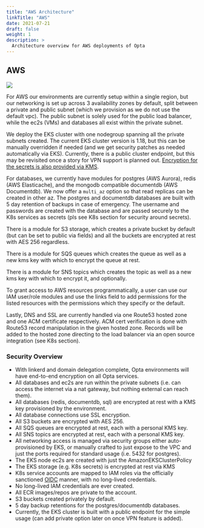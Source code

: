 ```yaml
---
title: "AWS Architecture"
linkTitle: "AWS"
date: 2021-07-21
draft: false
weight: 1
description: >
  Architecture overview for AWS deployments of Opta
---
```


## AWS

<a href="/images/opta_aws_architecture.png" target="_blank">
  <img src="/images/opta_aws_architecture.png" align="center"/>
</a>

For AWS our environments are currently setup within a single region, but our networking is set up across 3 availability
zones by default, split between a private and public subnet (which we provision as we do not use the default vpc).
The public subnet is solely used for the public load balancer, while the ec2s (VMs) and databases all exist within
the private subnet.

We deploy the EKS cluster with one nodegroup spanning all the private subnets created. The current EKS cluster version
is 1.18, but this can be manually overridden if needed (and we get security patches as needed automatically via EKS).
Currently, there is a public cluster endpoint, but this may be revisited once a story for VPN support is planned out.
[Encryption for the secrets is also provided via KMS](https://aws.amazon.com/blogs/containers/using-eks-encryption-provider-support-for-defense-in-depth/).

For databases, we currently have modules for postgres (AWS Aurora), redis (AWS Elasticache), and the mongodb compatible
documentdb (AWS Documentdb). We now offer a `multi_az` option so that read replicas can be created in other az. 
The postgres and documentdb databases are built with 5 day retention of backups in case of emergency. 
The username and passwords are created with the database and are passed securely to the K8s services as
secrets (pls see K8s section for security around secrets).

There is a module for S3 storage, which creates a private bucket by default (but can be set to public via fields)
and all the buckets are encrypted at rest with AES 256 regardless.

There is a module for SQS queues which creates the queue as well as a new kms key with which to encrypt
the queue at rest.

There is a module for SNS topics which creates the topic as well as a new kms key with which to encrypt it, and
optionally.

To grant access to AWS resources programmatically, a user can use our IAM user/role modules and use the links field
to add permissions for the listed resources with the permissions which they specify or the default.

Lastly, DNS and SSL are currently handled via one Route53 hosted zone and one ACM certificate respectively. ACM cert
verification is done with Route53 record manipulation in the given hosted zone. Records will be added to the hosted
zone directing to the load balancer via an open source integration (see K8s section).

### Security Overview

- With linkerd and domain delegation complete, Opta environments will have end-to-end encryption on all Opta services.
- All databases and ec2s are run within the private subnets (i.e. can access the internet via a nat gateway, but
  nothing external can reach them).
- All databases (redis, documentdb, sql) are encrypted at rest with a KMS key provisioned by the environment.
- All database connections use SSL encryption.
- All S3 buckets are encrypted with AES 256.
- All SQS queues are encrypted at rest, each with a personal KMS key.
- All SNS topics are encrypted at rest, each with a personal KMS key.
- All networking access is managed via security groups either auto-provisioned by EKS, or manually crafted to just
  expose to the VPC and just the ports required for standard usage (i.e. 5432 for postgres).
- The EKS node ec2s are created with just the AmazonEKSClusterPolicy
- The EKS storage (e.g. K8s secrets) is encrypted at rest via KMS
- K8s service accounts are mapped to IAM roles via the officially sanctioned [OIDC](https://docs.aws.amazon.com/eks/latest/userguide/enable-iam-roles-for-service-accounts.html)
  manner, with no long-lived credentials.
- No long-lived IAM credentials are ever created.
- All ECR images/repos are private to the account.
- S3 buckets created privately by default.
- 5 day backup retentions for the postgres/documentdb databases.
- Currently, the EKS cluster is built with a public endpoint for the simple usage (can add private option later on once
  VPN feature is added).
